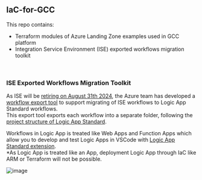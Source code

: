 ## IaC-for-GCC  

This repo contains:
* Terraform modules of Azure Landing Zone examples used in GCC platform
* Integration Service Environment (ISE) exported workflows migration toolkit

<br />

### ISE Exported Workflows Migration Toolkit  

As ISE will be [retiring on August 31th 2024](https://github.com/azure-deprecation/dashboard/issues/247), the Azure team has developed a [workflow export tool](https://learn.microsoft.com/en-us/azure/logic-apps/export-from-ise-to-standard-logic-app) to support migrating of ISE workflows to Logic App Standard workflows.  
This export tool exports each workflow into a separate folder, following the [project structure of Logic App Standard](https://github.com/MicrosoftDocs/azure-docs/blob/main/includes/logic-apps-single-tenant-project-structure-visual-studio-code.md).  

Workflows in Logic App is treated like Web Apps and Function Apps which allow you to develop and test Logic Apps in VSCode with [Logic App Standard extension](https://marketplace.visualstudio.com/items?itemName=ms-azuretools.vscode-azurelogicapps).  
\*As Logic App is treated like an App, deployment Logic App through IaC like ARM or Terraform will not be possible.

![image](https://github.com/weixian-zhang/IaC-for-GCC/assets/43234101/6f334358-444c-474b-86f4-2b36367af241)  




